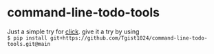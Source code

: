 # command-line-todo-tools
Just a simple try for [click](https://github.com/pallets/click).
give it a try by using  
`$ pip install git+https://github.com/Tgist1024/command-line-todo-tools.git@main`
